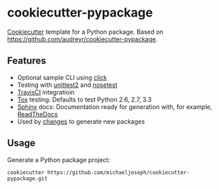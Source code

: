 # cookiecutter-pypackage

[Cookiecutter](http://cookiecutter.rtfd.org) template for a Python package.
Based on <https://github.com/audreyr/cookiecutter-pypackage>.

## Features
- Optional sample CLI using [click](http://click.pocoo.org)
- Testing with [unittest2]() and [nosetest]()
- [TravisCI](http://travis-ci.org/) integratioin
- [Tox](http://testrun.org/tox/) testing: Defaults to test Python 2.6, 2.7, 3.3
- [Sphinx](http://sphinx-doc.org/) docs: Documentation ready for
  generation with, for example, [ReadTheDocs](https://readthedocs.org/)
- Used by [changes](http://changes.rtfd.org) to generate new packages

## Usage

Generate a Python package project:

    cookiecutter https://github.com/michaeljoseph/cookiecutter-pypackage.git
